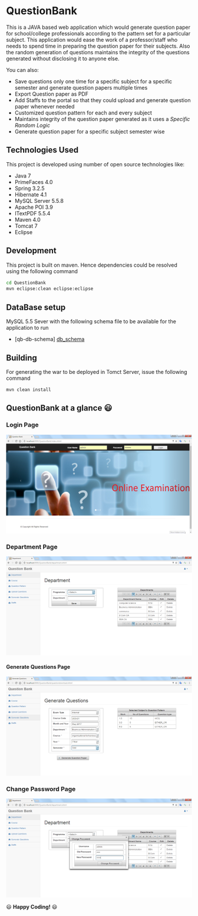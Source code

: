 # QuestionBank

This is a JAVA based web application which would generate question paper for school/college professionals according to the pattern set for a particular subject. This application would ease the work of a professor/staff who needs to spend time in preparing the question paper for their subjects. Also the random generation of questions maintains the integrity of the questions generated without disclosing it to anyone else.

You can also:
  - Save questions only one time for a specific subject for a specific semester and generate question papers multiple times
  - Export Question paper as PDF
  - Add Staffs to the portal so that they could upload and generate question paper whenever needed
  - Customized question pattern for each and every subject
  - Maintains integrity of the question paper generated as it uses a *Specific Random Logic*
  - Generate question paper for a specific subject semester wise

## Technologies Used

This project is developed using number of open source technologies like:

* Java 7
* PrimeFaces 4.0
* Spring 3.2.5
* Hibernate 4.1
* MySQL Server 5.5.8
* Apache POI 3.9
* ITextPDF 5.5.4
* Maven 4.0
* Tomcat 7
* Eclipse

## Development

This project is built on maven. Hence dependencies could be resolved using the following command 

```sh
cd QuestionBank
mvn eclipse:clean eclipse:eclipse
```

## DataBase setup

MySQL 5.5 Sever with the following schema file to be available for the application to run

* [qb-db-schema] [db_schema]


## Building
For generating the war to be deployed in Tomct Server, issue the following command
```sh
mvn clean install
```

## QuestionBank at a glance :smiley:

### Login Page

![Alt text](/QuestionBank/img/2017-01-10_11h53_20.png?raw=true "Login Page")

### Department Page

![Alt text](/QuestionBank/img/2017-01-10_11h53_54.png?raw=true "Department Page")

#### Generate Questions Page

![Alt text](/QuestionBank/img/2017-01-10_11h54_38.png?raw=true "Generate Questions")

### Change Password Page

![Alt text](/QuestionBank/img/2017-01-10_11h55_16.png?raw=true "Change Password")



 :smiley: **Happy Coding!** :smiley:


   [db_schema]: <https://github.com/vcshasi/QuestionBank/blob/master/QuestionBank/database/questionBank_schema.sql>
